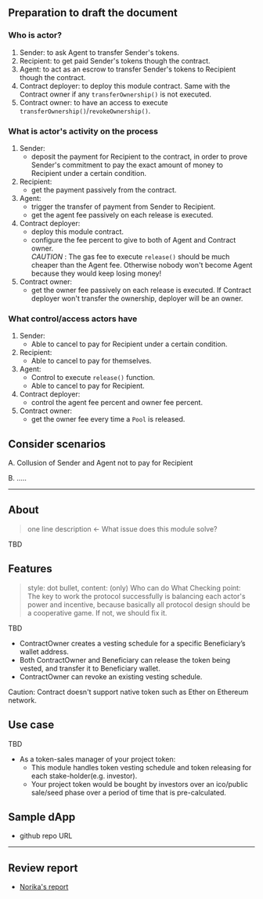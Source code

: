 ## Preparation to draft the document

### Who is actor?

1. Sender: to ask Agent to transfer Sender's tokens.
2. Recipient: to get paid Sender's tokens though the contract.
3. Agent: to act as an escrow to transfer Sender's tokens to Recipient though the contract.
4. Contract deployer: to deploy this module contract. Same with the Contract owner if any `transferOwnership()` is not executed.
5. Contract owner: to have an access to execute `transferOwnership()`/`revokeOwnership()`. 

### What is actor's activity on the process

1. Sender:   
    - deposit the payment for Recipient to the contract, in order to prove Sender's commitment to pay the exact amount of money to Recipient under a certain condition.
2. Recipient:   
    - get the payment passively from the contract.
3. Agent:   
    - trigger the transfer of payment from Sender to Recipient.
    - get the agent fee passively on each release is executed.
4. Contract deployer:   
    - deploy this module contract.
    - configure the fee percent to give to both of Agent and Contract owner.   
    *CAUTION* : The gas fee to execute `release()` should be much cheaper than the Agent fee. Otherwise nobody won't become Agent because they would keep losing money!
5. Contract owner:
   - get the owner fee passively on each release is executed. If Contract deployer won't transfer the ownership, deployer will be an owner.

### What control/access actors have

1. Sender:
    - Able to cancel to pay for Recipient under a certain condition.
2. Recipient:   
    - Able to cancel to pay for themselves.
3. Agent:    
    - Control to execute `release()` function.
    - Able to cancel to pay for Recipient.
4. Contract deployer:   
    - control the agent fee percent and owner fee percent.
5. Contract owner:   
    - get the owner fee every time a `Pool` is released.


## Consider scenarios

A. Collusion of Sender and Agent not to pay for Recipient

B. .....

---
## About
> one line description ← What issue does this module solve?

TBD

## Features

> style: dot bullet, content: (only) Who can do What
> Checking point: The key to work the protocol successfully is balancing each actor's power and incentive, because basically all protocol design should be a cooperative game. If not, we should fix it.

TBD

- ContractOwner creates a vesting schedule for a specific Beneficiary’s wallet address.
- Both ContractOwner and Beneficiary can release the token being vested, and transfer it to Beneficiary wallet.
- ContractOwner can revoke an existing vesting schedule.

Caution: Contract doesn't support native token such as Ether on Ethereum network.

## Use case

TBD

- As a token-sales manager of your project token:
    - This module handles token vesting schedule and token releasing for each stake-holder(e.g. investor).
    - Your project token would be bought by investors over an ico/public sale/seed phase over a period of time that is pre-calculated.

## Sample dApp
- github repo URL

---
## Review report
- [Norika's report](https://github.com/suricata3838/bunzz-Vesting-module)